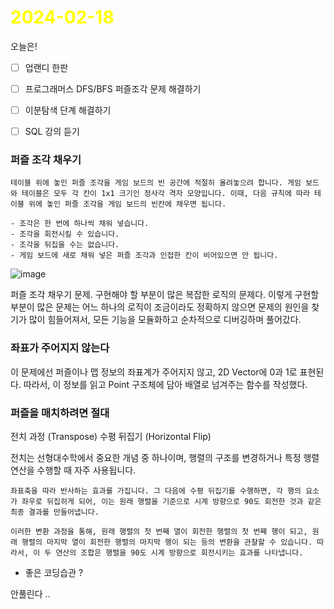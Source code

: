 # <span style="color:yellow">2024-02-18</span>

오늘은!
- [ ] 업랜디 한판
- [ ] 프로그래머스 DFS/BFS 퍼즐조각 문제 해결하기
- [ ] 이분탐색 단계 해결하기
- [ ]  SQL 강의 듣기


### 퍼즐 조각 채우기
```
테이블 위에 놓인 퍼즐 조각을 게임 보드의 빈 공간에 적절히 올려놓으려 합니다. 게임 보드와 테이블은 모두 각 칸이 1x1 크기인 정사각 격자 모양입니다. 이때, 다음 규칙에 따라 테이블 위에 놓인 퍼즐 조각을 게임 보드의 빈칸에 채우면 됩니다.

- 조각은 한 번에 하나씩 채워 넣습니다.
- 조각을 회전시킬 수 있습니다.
- 조각을 뒤집을 수는 없습니다.
- 게임 보드에 새로 채워 넣은 퍼즐 조각과 인접한 칸이 비어있으면 안 됩니다.
```

![image](https://grepp-programmers.s3.ap-northeast-2.amazonaws.com/files/production/70e371ad-4306-412b-b53b-25208e52a513/puzzle_6.png)


퍼즐 조각 채우기 문제. 구현해야 할 부분이 많은 복잡한 로직의 문제다.
이렇게 구현할 부분이 많은 문제는 어느 하나의 로직이 조금이라도 정확하지 않으면 문제의 원인을 찾기가 많이 힘들어져서, 모든 기능을 모듈화하고 순차적으로 디버깅하며 풀어갔다.

### 좌표가 주어지지 않는다
이 문제에선 퍼즐이나 맵 정보의 좌표계가 주어지지 않고, 2D Vector에 0과 1로 표현된다.
따라서, 이 정보를 읽고 Point 구조체에 담아 배열로 넘겨주는 함수를 작성했다.


### 퍼즐을 매치하려면 절대 


전치 과정 (Transpose)
수평 뒤집기 (Horizontal Flip)

전치는 선형대수학에서 중요한 개념 중 하나이며, 행렬의 구조를 변경하거나 특정 행렬 연산을 수행할 때 자주 사용됩니다.
```
좌표축을 따라 반사하는 효과를 가집니다. 그 다음에 수평 뒤집기를 수행하면, 각 행의 요소가 좌우로 뒤집히게 되어, 이는 원래 행렬을 기준으로 시계 방향으로 90도 회전한 것과 같은 최종 결과를 만들어냅니다.

이러한 변환 과정을 통해, 원래 행렬의 첫 번째 열이 회전한 행렬의 첫 번째 행이 되고, 원래 행렬의 마지막 열이 회전한 행렬의 마지막 행이 되는 등의 변환을 관찰할 수 있습니다. 따라서, 이 두 연산의 조합은 행렬을 90도 시계 방향으로 회전시키는 효과를 나타냅니다.
```


- 좋은 코딩습관 ?

안풀린다 ..